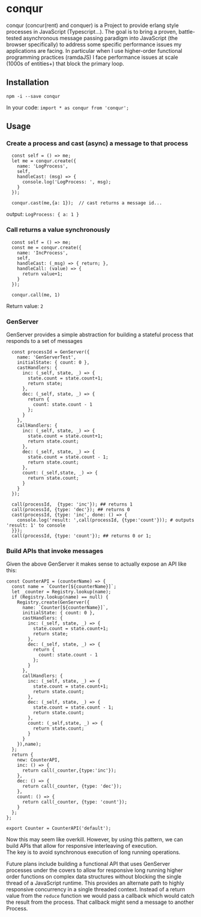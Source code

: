 # conqur
conqur (concur(rent) and conquer) is a Project to provide erlang style processes in JavaScript (Typescript...).
The goal is to bring a proven, battle-tested asynchronous message passing paradigm into JavaScript (the browser specifically) to address some specific performance issues my applications are facing.  In particular when I use higher-order functional programming practices (ramdaJS) I face performance issues at scale (1000s of entities+) that block the primary loop.

## Installation
`npm -i --save conqur`

In your code:
`import * as conqur from 'conqur';`

## Usage

### Create a process and cast (async) a message to that process
```
  const self = () => me;
  let me = conqur.create({
    name: 'LogProcess',
    self,
    handleCast: (msg) => {
      console.log('LogProcess: ', msg);
    }
  });

  conqur.cast(me,{a: 1});  // cast returns a message id...
```
  output: `LogProcess: { a: 1 }`

### Call returns a value synchronously
```
  const self = () => me;
  const me = conqur.create({
    name: 'IncProcess',
    self,
    handleCast: (_msg) => { return; },
    handleCall: (value) => {
      return value+1;
    }
  });

  conqur.call(me, 1)
```
Return value: `2`


### GenServer 
GenServer provides a simple abstraction for building a stateful process that responds to a set of messages

```
  const processId = GenServer({
    name: 'GenServerTest',
    initialState: { count: 0 },
    castHandlers: {
      inc: (_self, state, _) => {
        state.count = state.count+1;
        return state;
      },
      dec: (_self, state, _) => {
        return {
          count: state.count - 1
        };
      }
    },
    callHandlers: {
      inc: (_self, state, _) => {
        state.count = state.count+1;
        return state.count;
      },
      dec: (_self, state, _) => {
        state.count = state.count - 1;
        return state.count;
      },
      count: (_self,state, _) => {
        return state.count;
      }
    }
  });

  call(processId,  {type: 'inc'}); ## returns 1
  call(processId, {type: 'dec'}); ## returns 0
  cast(processId, {type: 'inc', done: () => {
    console.log('result: ',call(processId, {type:'count'})); # outputs 'result: 1' to console
  }});
  call(processId, {type: 'count'}); ## returns 0 or 1;
```

### Build APIs that invoke messages
Given the above GenServer it makes sense to actually expose an API like this:
```
const CounterAPI = (counterName) => {
  const name = `Counter[${counterName}]`;
  let _counter = Registry.lookup(name);
  if (Registry.lookup(name) == null) {
    Registry.create(GenServer({
      name: `Counter[${counterName}]`,
      initialState: { count: 0 },
      castHandlers: {
        inc: (_self, state, _) => {
          state.count = state.count+1;
          return state;
        },
        dec: (_self, state, _) => {
          return {
            count: state.count - 1
          };
        }
      },
      callHandlers: {
        inc: (_self, state, _) => {
          state.count = state.count+1;
          return state.count;
        },
        dec: (_self, state, _) => {
          state.count = state.count - 1;
          return state.count;
        },
        count: (_self,state, _) => {
          return state.count;
        }
      }
    }),name);
  };
  return {
    new: CounterAPI,
    inc: () => {
      return call(_counter,{type:'inc'});
    },
    dec: () => {
      return call(_counter, {type: 'dec'});
    },
    count: () => {
      return call(_counter, {type: 'count'});
    }
  };
};

export Counter = CounterAPI('default'); 
```

Now this may seem like overkill.  However, by using this pattern, we can build APIs that allow for responsive interleaving of execution.  
The key is to avoid synchronous execution of long running operations.

Future plans include building a functional API that uses GenServer processes under the covers to allow for responsive long running higher order functions on complex data structures without blocking the single thread of a JavaScript runtime.  This provides an alternate path to highly responsive concurrency in a single threaded context.  Instead of a return value from the `reduce` function we would pass a callback which would catch the result from the process.  That callback might send a message to another Process.